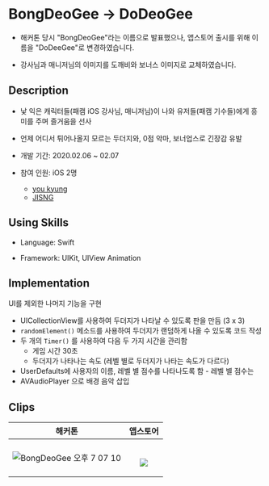 # BongDeoGee -> DoDeoGee

- 해커톤 당시 "BongDeoGee"라는 이름으로 발표했으나, 앱스토어 출시를 위해 이름을 "DoDeeGee"로 변경하였습니다.

- 강사님과 매니저님의 이미지를 도깨비와 보너스 이미지로 교체하였습니다.

## Description

- 낯 익은 캐릭터들(패캠 iOS 강사님, 매니저님)이 나와 유저들(패캠 기수들)에게 흥미를 주며 즐거움을 선사 

- 언제 어디서 튀어나올지 모르는 두더지와, 0점 악마, 보너업스로 긴장감 유발

- 개발 기간: 2020.02.06 ~ 02.07 

- 참여 인원: iOS 2명
  - [you kyung](https://github.com/wydryd125)
  - [JISNG](https://github.com/jisng)
  
## Using Skills

- Language: Swift

- Framework: UIKit, UIView Animation
  
## Implementation

UI를 제외한 나머지 기능을 구현

  - UICollectionView를 사용하여 두더지가 나타날 수 있도록 판을 만듬 (3 x 3)
  - `randomElement()` 메소드를 사용하여 두더지가 랜덤하게 나올 수 있도록 코드 작성
  - 두 개의 `Timer()` 를 사용하여 다음 두 가지 시간을 관리함
      - 게임 시간 30초
      - 두더지가 나타나는 속도 (레벨 별로 두더지가 나타는 속도가 다르다)
  - UserDefaults에 사용자의 이름, 레벨 별 점수를 나타나도록 함
        - 레벨 별 점수는 
  - AVAudioPlayer 으로 배경 음악 삽입

## Clips

|                            해커톤                            |                   앱스토어                    |
| :----------------------------------------------------------: | :-------------------------------------------: |
| ![BongDeoGee 오후 7 07 10](https://user-images.githubusercontent.com/57229970/81282494-319ba700-9096-11ea-8949-ea200f48983a.gif) | <p><br/>  <img src="Video/2Rec.gif"><br/></p> |



